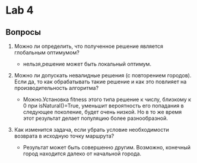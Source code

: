 # Lab 4



## Вопросы 
1. Можно ли определить, что полученное решение является глобальным оптимумом?
    - нельзя,решение может быть локальный оптимум.

2. Можно ли допускать невалидные решения (с повторением городов). Если да, то как обрабатывать такие решение и как это повлияет на производительность алгоритма?
    - Можно.Установка fitness этого типа решение к числу, близкому к 0  при isNatural()=True, уменьшит вероятность его попадания в следующее поколение, будет очень низкой. Но в то же время этот результат делает популяцию более разнообразной.

3. Как изменится задача, если убрать условие необходимости возврата в исходную точку маршрута?
   - Результат может быть совершенно другим. Возможно, конечный город находится далеко от начальной города.
